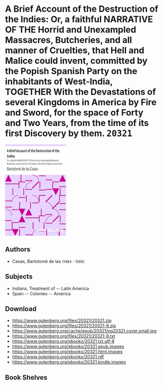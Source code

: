 # A Brief Account of the Destruction of the Indies: Or, a faithful NARRATIVE OF THE Horrid and Unexampled Massacres, Butcheries, and all manner of Cruelties, that Hell and Malice could invent, committed by the Popish Spanish Party on the inhabitants of West-India, TOGETHER With the Devastations of several Kingdoms in America by Fire and Sword, for the space of Forty and Two Years, from the time of its first Discovery by them. <kbd>20321</kbd>

![](./cover.medium.jpg "")

## Authors


 - Casas, Bartolomé de las <small>(1484 - 1566)</small>

## Subjects


 - Indians, Treatment of -- Latin America
 - Spain -- Colonies -- America

## Download


 - https://www.gutenberg.org/files/20321/20321.zip
 - https://www.gutenberg.org/files/20321/20321-8.zip
 - https://www.gutenberg.org/cache/epub/20321/pg20321.cover.small.jpg
 - https://www.gutenberg.org/files/20321/20321-8.txt
 - https://www.gutenberg.org/ebooks/20321.txt.utf-8
 - https://www.gutenberg.org/ebooks/20321.epub.images
 - https://www.gutenberg.org/ebooks/20321.html.images
 - https://www.gutenberg.org/ebooks/20321.rdf
 - https://www.gutenberg.org/ebooks/20321.kindle.images

## Book Shelves



